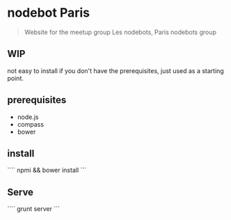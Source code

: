 # nodebot Paris

> Website for the meetup group Les nodebots, Paris nodebots group

## WIP

not easy to install if you don't have the prerequisites, just used as a starting point.

## prerequisites

- node.js
- compass
- bower

## install

```` npmi && bower install ```

## Serve

```` grunt server ```

